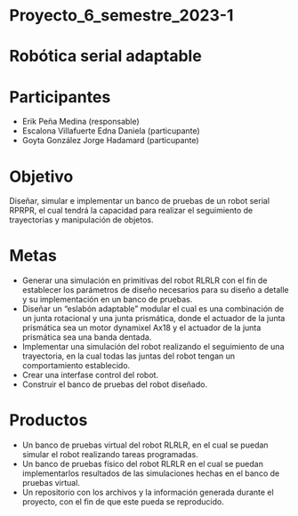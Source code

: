 # Proyecto_6_semestre_2023-1
# Robótica serial adaptable

# Participantes
- Erik Peña Medina (responsable)
- Escalona Villafuerte Edna Daniela (particupante)
- Goyta González Jorge Hadamard (particupante)

# Objetivo
Diseñar, simular e implementar un banco de pruebas de un robot serial RPRPR, el cual tendrá la capacidad para realizar el seguimiento de trayectorias y manipulación de objetos.

# Metas
- Generar una simulación en primitivas del robot RLRLR con el fin de establecer los parámetros de diseño necesarios para su diseño a detalle y su implementación en un banco de pruebas.
- Diseñar un “eslabón adaptable” modular el cual es una combinación de un junta rotacional y una junta prismática, donde el actuador de la junta prismática sea un motor dynamixel Ax18 y el actuador de la junta prismática sea una banda dentada.
- Implementar una simulación del robot realizando el seguimiento de una trayectoria, en la cual todas las juntas del robot tengan un comportamiento establecido.
- Crear una interfase control del robot.
- Construir el banco de pruebas del robot diseñado.

# Productos
- Un banco de pruebas virtual del robot RLRLR, en el cual se puedan simular el robot realizando tareas programadas.
- Un banco de pruebas físico del robot RLRLR en el cual se puedan implementarlos resultados de las simulaciones hechas en el banco de pruebas virtual.
- Un repositorio con los archivos y la información generada durante el proyecto, con el fin de que este pueda se reproducido.



